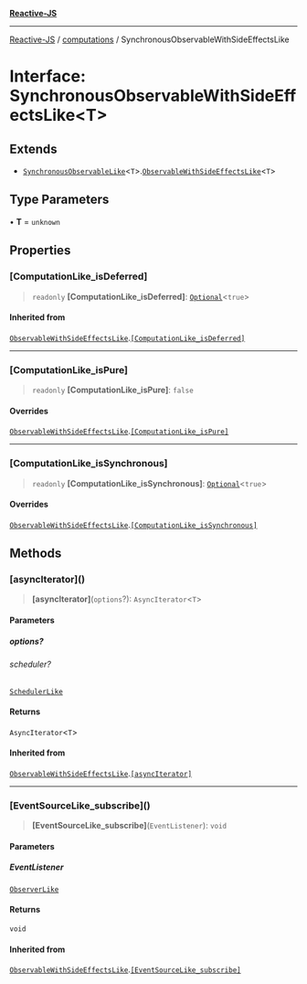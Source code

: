 [**Reactive-JS**](../../README.md)

***

[Reactive-JS](../../README.md) / [computations](../README.md) / SynchronousObservableWithSideEffectsLike

# Interface: SynchronousObservableWithSideEffectsLike\<T\>

## Extends

- [`SynchronousObservableLike`](SynchronousObservableLike.md)\<`T`\>.[`ObservableWithSideEffectsLike`](ObservableWithSideEffectsLike.md)\<`T`\>

## Type Parameters

• **T** = `unknown`

## Properties

### \[ComputationLike\_isDeferred\]

> `readonly` **\[ComputationLike\_isDeferred\]**: [`Optional`](../../functions/type-aliases/Optional.md)\<`true`\>

#### Inherited from

[`ObservableWithSideEffectsLike`](ObservableWithSideEffectsLike.md).[`[ComputationLike_isDeferred]`](ObservableWithSideEffectsLike.md#computationlike_isdeferred)

***

### \[ComputationLike\_isPure\]

> `readonly` **\[ComputationLike\_isPure\]**: `false`

#### Overrides

[`ObservableWithSideEffectsLike`](ObservableWithSideEffectsLike.md).[`[ComputationLike_isPure]`](ObservableWithSideEffectsLike.md#computationlike_ispure)

***

### \[ComputationLike\_isSynchronous\]

> `readonly` **\[ComputationLike\_isSynchronous\]**: [`Optional`](../../functions/type-aliases/Optional.md)\<`true`\>

#### Overrides

[`ObservableWithSideEffectsLike`](ObservableWithSideEffectsLike.md).[`[ComputationLike_isSynchronous]`](ObservableWithSideEffectsLike.md#computationlike_issynchronous)

## Methods

### \[asyncIterator\]()

> **\[asyncIterator\]**(`options`?): `AsyncIterator`\<`T`\>

#### Parameters

##### options?

###### scheduler?

[`SchedulerLike`](../../utils/interfaces/SchedulerLike.md)

#### Returns

`AsyncIterator`\<`T`\>

#### Inherited from

[`ObservableWithSideEffectsLike`](ObservableWithSideEffectsLike.md).[`[asyncIterator]`](ObservableWithSideEffectsLike.md#asynciterator)

***

### \[EventSourceLike\_subscribe\]()

> **\[EventSourceLike\_subscribe\]**(`EventListener`): `void`

#### Parameters

##### EventListener

[`ObserverLike`](../../utils/interfaces/ObserverLike.md)

#### Returns

`void`

#### Inherited from

[`ObservableWithSideEffectsLike`](ObservableWithSideEffectsLike.md).[`[EventSourceLike_subscribe]`](ObservableWithSideEffectsLike.md#eventsourcelike_subscribe)

